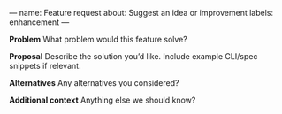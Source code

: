 —
name: Feature request
about: Suggest an idea or improvement
labels: enhancement
—

**Problem**
What problem would this feature solve?

**Proposal**
Describe the solution you’d like. Include example CLI/spec snippets if relevant.

**Alternatives**
Any alternatives you considered?

**Additional context**
Anything else we should know?